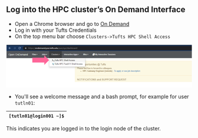 ## Log into the HPC cluster’s On Demand Interface

- Open a Chrome browser and go to [On Demand](https://ondemand.pax.tufts.edu/)
- Log in with your Tufts Credentials
- On the top menu bar choose `Clusters->Tufts HPC Shell Access`

![](images/shell.PNG)

- You'll see a welcome message and a bash prompt, for example for user `tutln01`:

|`[tutln01@login001 ~]$`|
|-|

This indicates you are logged in to the login node of the cluster.
